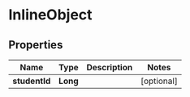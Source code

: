 

# InlineObject

## Properties

Name | Type | Description | Notes
------------ | ------------- | ------------- | -------------
**studentId** | **Long** |  |  [optional]



